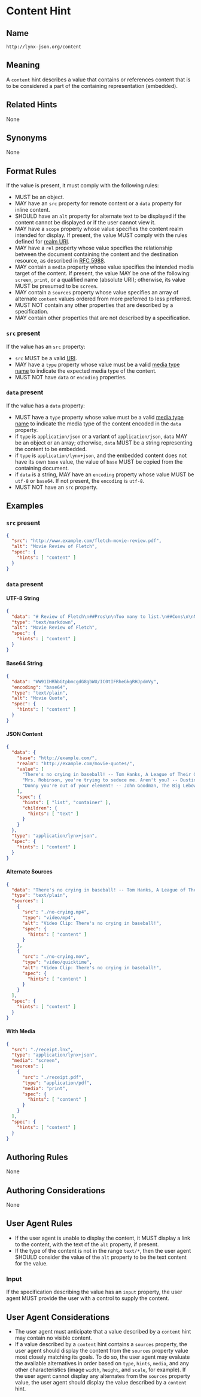 # Content Hint

## Name

`http://lynx-json.org/content`

## Meaning

A `content` hint describes a value that contains or references content that is to be considered a part of the containing representation (embedded).

## Related Hints

None

## Synonyms

None

## Format Rules

If the value is present, it must comply with the following rules:

- MUST be an object.
- MAY have an `src` property for remote content or a `data` property for inline content.
- SHOULD have an `alt` property for alternate text to be displayed if the content cannot be displayed or if the user cannot view it.
- MAY have a `scope` property whose value specifies the content realm intended for display. If present, the value MUST comply with the rules defined for [realm URI](../../../realm/).
- MAY have a `rel` property whose value specifies the relationship between the document containing the content and the destination resource, as described in [RFC 5988](../../../references/#rfc-5988).
- MAY contain a `media` property whose value specifies the intended media target of the content. If present, the value MAY be one of the following: `screen`, `print`, or a qualified name (absolute URI); otherwise, its value MUST be presumed to be `screen`.
- MAY contain a `sources` property whose value specifies an array of alternate `content`
values ordered from more preferred to less preferred.
- MUST NOT contain any other properties that are described by a specification.
- MAY contain other properties that are not described by a specification.

### `src` present

If the value has an `src` property:

- `src` MUST be a valid [URI](../../../#uri).
- MAY have a `type` property whose value must be a valid 
  [media type name](../../../references/#rfc-6838) to indicate the expected 
  media type of the content.
- MUST NOT have `data` or `encoding` properties.

### `data` present

If the value has a `data` property:

- MUST have a `type` property whose value must be a valid 
  [media type name](../../../references/#rfc-6838) to indicate the media type of
  the content encoded in the `data` property.
- if `type` is `application/json` or a variant of `application/json`, 
  `data` MAY be an object or an array; otherwise, `data` MUST be a string 
  representing the content to be embedded.
- if `type` is `application/lynx+json`, and the embedded content does
  not have its own `base` value, the value of `base` MUST be copied from the containing document.
- if `data` is a string, MAY have an `encoding` property 
  whose value MUST be `utf-8` or `base64`. If not present, the `encoding` 
  is `utf-8`.
- MUST NOT have an `src` property.

## Examples

### `src` present

```json
{
  "src": "http://www.example.com/fletch-movie-review.pdf",
  "alt": "Movie Review of Fletch",
  "spec": {
    "hints": [ "content" ]
  }
}
```

### `data` present

#### UTF-8 String

```json
{
  "data": "# Review of Fletch\n##Pros\n\nToo many to list.\n##Cons\n\nNone!",
  "type": "text/markdown",
  "alt": "Movie Review of Fletch",
  "spec": {
    "hints": [ "content" ]
  }
}
```

#### Base64 String

```json
{
  "data": "WW91IHRhbGtpbmcgdG8gbWU/IC0tIFRheGkgRHJpdmVy",
  "encoding": "base64",
  "type": "text/plain",
  "alt": "Movie Quote",
  "spec": {
    "hints": [ "content" ]
  }
}
```

#### JSON Content

```json
{
  "data": {
    "base": "http://example.com/",
    "realm": "http://example.com/movie-quotes/",
    "value": [
      "There's no crying in baseball! -- Tom Hanks, A League of Their Own",
      "Mrs. Robinson, you're trying to seduce me. Aren't you? -- Dustin Hoffman, The Graduate",
      "Donny you're out of your element! -- John Goodman, The Big Lebowski"
    ],
    "spec": {
      "hints": [ "list", "container" ],
      "children": {
        "hints": [ "text" ]
      }
    }
  },
  "type": "application/lynx+json",
  "spec": {
    "hints": [ "content" ]
  }
}
```

#### Alternate Sources

```json
{
  "data": "There's no crying in baseball! -- Tom Hanks, A League of Their Own",
  "type": "text/plain",
  "sources": [
    {
      "src": "./no-crying.mp4",
      "type": "video/mp4",
      "alt": "Video Clip: There's no crying in baseball!",
      "spec": {
        "hints": [ "content" ]
      }
    },
    {
      "src": "./no-crying.mov",
      "type": "video/quicktime",
      "alt": "Video Clip: There's no crying in baseball!",
      "spec": {
        "hints": [ "content" ]
      }
    }
  ],
  "spec": {
    "hints": [ "content" ]
  }
}
```

#### With Media

```json
{
  "src": "./receipt.lnx",
  "type": "application/lynx+json",
  "media": "screen",
  "sources": [
    {
      "src": "./receipt.pdf",
      "type": "application/pdf",
      "media": "print",
      "spec": {
        "hints": [ "content" ]
      }
    }
  ],
  "spec": {
    "hints": [ "content" ]
  }
}
```

## Authoring Rules

None

## Authoring Considerations

None

## User Agent Rules

- If the user agent is unable to display the content, it MUST display a link to the content, with the text of the `alt` property, if present.
- If the type of the content is not in the range `text/*`, then the user agent SHOULD consider the value of the `alt` property to be the text content for the value.

### Input

If the specification describing the value has an `input` property, the user agent MUST provide the user with a control to supply the content.

## User Agent Considerations

- The user agent must anticipate that a value described by a `content` hint may contain no visible content.
- If a value described by a `content` hint contains a `sources` property, the user agent should display the content from the `sources` property value most closely matching its goals. To do so, the user agent may evaluate the available alternatives in order based on `type`,
`hints`, `media`, and any other characteristics (image `width`, `height`, and `scale`, for example). If the user agent cannot display any alternates from the `sources` property value, the user agent should display the value described by a `content` hint.
